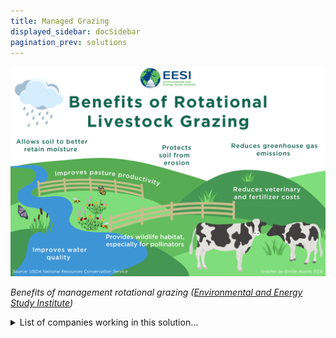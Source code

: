 ```yaml
---
title: Managed Grazing
displayed_sidebar: docSidebar
pagination_prev: solutions
---
```

![Rotational livestock grazing improves soil health, water retention, reduces erosion, and promotes wildlife habitat diversity, fostering climate resilience.](/../static/img/managed-grazing.png)

*Benefits of management rotational grazing ([Environmental and Energy Study Institute](https://www.eesi.org/articles/view/the-climate-and-economic-benefits-of-rotational-livestock-grazing))*

<details>
        <summary>List of companies working in this solution...</summary>
         <em>Note: this is an experimental feature. Accuracy not guaranteed</em>
        <div>
            <ul>
             
                <li><a href="https://missionbarns.com">Mission Barns</a></li>
            
            </ul>
        </div>
        </details>


:::company job openings
  #### [View open jobs in this Solution](https://climatebase.org/jobs?l=&q=&drawdown_solutions=Managed+Grazing)
:::

## Overview

In the past decade, managed grazing has made great strides in reversing climate change. Through the use of new technologies, managed grazing has been able to significantly reduce greenhouse gas emissions. One of the most important breakthrough technologies has been the development of grazing management software. This software has allowed ranchers to more accurately monitor and manage their grazing herds. As a result, ranchers have been able to reduce their herds’ impact on the environment and significantly reduce their carbon footprint.

Other important technologies that have been developed include GPS-based grazing management systems and remote sensing systems. These technologies have allowed ranchers to more accurately monitor their herds’ movements and grazing patterns. As a result, they have been able to reduce overgrazing and improve grazing management practices.

Some of the companies and organizations that have been at the forefront of developing and promoting managed grazing include the Environmental Defense Fund, the Natural Resources Conservation Service, and the Savory Institute.

## Progress Made

Over the last few years, there has been an increasing focus on developing managed grazing systems to help reverse climate change. A number of different technologies have been developed to help improve the efficiency of grazing systems and reduce greenhouse gas emissions.

One example of a breakthrough technology is the use of satellite-based remote sensing to help map and monitor grazing areas. This information can be used to better understand how grazing systems are interacting with the landscape and identify opportunities for improvement.

A number of companies and organizations have been working on developing and implementing managed grazing systems. Some of the leading organizations include the Savory Institute, the Global Roundtable for Sustainable Beef, and the Food and Agriculture Organization of the United Nations.

## Lessons Learned

In the development and implementation of Managed Grazing to reverse climate change, some key lessons that have been learned include the importance of grazing management, the need for proper grazing infrastructure, and the value of grazing animals as a carbon sink. However, there have also been some failures associated with the technology, including overgrazing and the depletion of soil carbon.

One of the successes of managed grazing has been the ability to improve soil health and water infiltration. This has been accomplished through the use of rotational grazing, in which animals are only allowed to graze in a particular area for a short period of time before being moved to another area. This allows the plants in the grazed area to recover and results in healthier soils. In addition, managed grazing can help to increase the amount of carbon in the soil.

However, there have also been some failures associated with managed grazing. One of the biggest problems has been overgrazing, in which animals are allowed to graze for too long and eat too much, leading to the depletion of soil carbon. Another problem has been the lack of proper grazing infrastructure, which has led to the depletion of water resources and the spread of invasive species.

## Challenges Ahead

The major challenge that remains in the development and implementation of Managed Grazing to reverse climate change is the lack of awareness and understanding of the potential benefits of this technology. There is a need to educate and engage key stakeholders, including policy makers, farmers, and the general public, on the benefits of managed grazing in order to overcome the obstacles to its widespread adoption. Additionally, further research is needed to quantify the carbon sequestration potential of managed grazing and to develop standardized protocols for its implementation.

Organizations such as the Savory Institute and the Grasslands Foundation are at the forefront of promoting managed grazing as a solution to climate change. The Savory Institute has developed the Holistic Management Framework, which provides a systematic approach to planning and managing grazing systems that mimics the natural ecosystem. The Grasslands Foundation is working to increase the adoption of managed grazing systems through education and training programs.

Studies have shown that managed grazing can increase soil carbon levels by up to 10%. In one study, managed grazing was found to increase soil organic matter by 0.7% per year over a 10-year period, while in another study, managed grazing increased soil organic matter by 1.3% per year over a 15-year period. These studies suggest that managed grazing has the potential to sequester a significant amount of carbon in the soil, which would help to offset greenhouse gas emissions and reverse climate change.

## Best Path Forward

The best path forward for the continued development and implementation of Managed Grazing to effectively mitigate the effects of climate change is to continue to support and fund research in this area so that the technology can be refined and improved. In addition, outreach and education efforts need to be scaled up so that more farmers and ranchers are aware of the benefits of Managed Grazing and are motivated to adopt these practices on their own land.

Some of the organizations that have been at the forefront of promoting Managed Grazing as a climate change mitigation strategy include the Environmental Defense Fund, the Natural Resources Conservation Service, and the Savory Institute. These organizations have helped to fund research on Managed Grazing, educate farmers and ranchers about the benefits of this practice, and provide technical assistance to those who want to implement it on their own land.

Progress has been made in recent years in terms of increasing the adoption of Managed Grazing practices. For example, the number of farmers and ranchers using managed grazing has increased from 2% in 2006 to 11% in 2016, according to the Environmental Protection Agency. In addition, a number of studies have shown that managed grazing can help to increase soil carbon sequestration, reduce greenhouse gas emissions, and improve water quality.